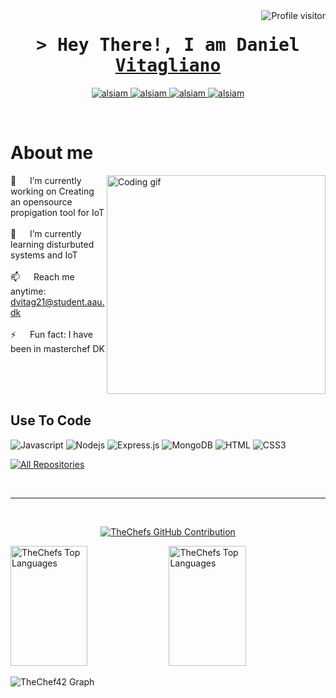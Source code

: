 <a href="https://komarev.com/ghpvc/?username=TheChef42">
  <img align="right" src="https://komarev.com/ghpvc/?username=TheChef42&label=Visitors&color=0e75b6&style=flat" alt="Profile visitor" />
</a>

<!-- Intro  -->
<h1 align="center">
        <samp>&gt; Hey There!, I am Daniel
                <b><a target="_blank" href="https://vitagliano.dk">Vitagliano</a></b>
        </samp>
</h1>

<p align="center">
 <a href="https://Vitagliano.com" target="blank">
  <img src="https://img.shields.io/badge/Website-DC143C?style=for-the-badge&logo=medium&logoColor=white" alt="alsiam" />
 </a>
 <a href="https://www.linkedin.com/in/d-vitagliano/" target="_blank">
  <img src="https://img.shields.io/badge/LinkedIn-0077B5?style=for-the-badge&logo=linkedin&logoColor=white" alt="alsiam"/>
 </a>
 <a href="https://instagram.com/daniel_vit" target="_blank">
  <img src="https://img.shields.io/badge/Instagram-fe4164?style=for-the-badge&logo=instagram&logoColor=white" alt="alsiam" />
 </a> 
 <a href="https://facebook.com/ddanielyqy" target="_blank">
  <img src="https://img.shields.io/badge/Facebook-20BEFF?&style=for-the-badge&logo=facebook&logoColor=white" alt="alsiam"  />
  </a> 
</p>
<br />

 # About me
 
<p>
 <img align="right" width="350" src="/assets/programmer.gif" alt="Coding gif" />
  
 🔭 &emsp; I’m currently working on Creating an opensource propigation tool for IoT <br/><br/>
 🌱 &emsp; I’m currently learning disturbuted systems and IoT<br/><br/>
 📫 &emsp; Reach me anytime: dvitag21@student.aau.dk<br/><br/>
 ⚡ &emsp; Fun fact: I have been in masterchef DK

</p>

<br/>
<br/>
<br/>

## Use To Code

![Javascript](https://img.shields.io/badge/Javascript-F0DB4F?style=for-the-badge&labelColor=black&logo=javascript&logoColor=F0DB4F)
![Nodejs](https://img.shields.io/badge/Nodejs-3C873A?style=for-the-badge&labelColor=black&logo=node.js&logoColor=3C873A)
![Express.js](https://img.shields.io/badge/Express.js-000000?style=for-the-badge&logo=express&logoColor=white)
![MongoDB](https://img.shields.io/badge/MongoDB-4EA94B?style=for-the-badge&logo=mongodb&logoColor=white)
![HTML](https://img.shields.io/badge/HTML5-E34F26?style=for-the-badge&logo=html5&logoColor=white)
![CSS3](https://img.shields.io/badge/CSS3-1572B6?style=for-the-badge&logo=css3&logoColor=white)


<p align="left">
  <a href="https://github.com/TheChef42?tab=repositories" target="_blank"><img alt="All Repositories" title="All Repositories" src="https://img.shields.io/badge/-All%20Repos-2962FF?style=for-the-badge&logo=koding&logoColor=white"/></a>
</p>

<br/>
<hr/>
<br/>


<p align="center">
  <a href="https://github.com/TheChef42">
    <img src="https://github-profile-summary-cards.vercel.app/api/cards/profile-details?username=TheChef42&theme=radical" alt="TheChefs GitHub Contribution"/>
  </a>
</p>

<a> 
   <a href="https://github.com/TheChef42"><img alt="TheChefs Top Languages" src="https://github-readme-stats.vercel.app/api?username=TheChef42&show_icons=true&locale=en&theme=radical" height="192px" width="49.5%"/></a>
  <a href="https://github.com/TheChef42"><img alt="TheChefs Top Languages" src="https://denvercoder1-github-readme-stats.vercel.app/api/top-langs/?username=TheChef42&langs_count=8&layout=compact&theme=react&border_color=7F3FBF&bg_color=0D1117&title_color=F85D7F&icon_color=F8D866" height="192px" width="49.5%"/></a>
  <br/>
</a>

![TheChef42 Graph](https://github-readme-activity-graph.vercel.app/graph?username=TheChef42&custom_title=TheChef42%20GitHub%20Activity%20Graph&bg_color=0D1117&color=7F3FBF&line=7F3FBF&point=7F3FBF&area_color=FFFFFF&title_color=FFFFFF&area=true)

